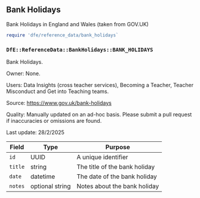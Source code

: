 ## Bank Holidays

Bank Holidays in England and Wales (taken from GOV.UK)

```ruby
require 'dfe/reference_data/bank_holidays`
```

### `DfE::ReferenceData::BankHolidays::BANK_HOLIDAYS`

Bank Holidays.

Owner: None.

Users: Data Insights (cross teacher services), Becoming a Teacher, Teacher Misconduct and Get into Teaching teams.

Source: https://www.gov.uk/bank-holidays

Quality: Manually updated on an ad-hoc basis. Please submit a pull request if inaccuracies or omissions are found.

Last update: 28/2/2025

| Field | Type | Purpose |
|---|---|---|
| `id` | UUID | A unique identifier |
| `title` | string | The title of the bank holiday |
| `date` | datetime | The date of the bank holiday |
| `notes` | optional string | Notes about the bank holiday |
